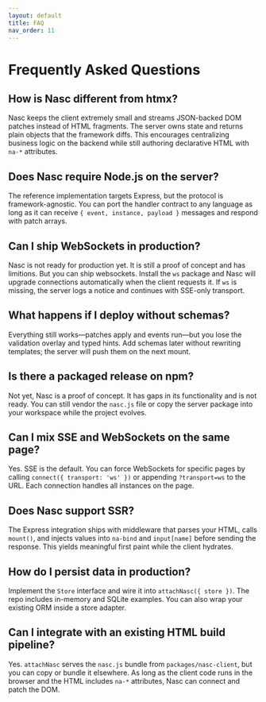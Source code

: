 ```yaml
---
layout: default
title: FAQ
nav_order: 11
---
```


# Frequently Asked Questions

## How is Nasc different from htmx?

Nasc keeps the client extremely small and streams JSON-backed DOM patches instead of HTML fragments. The server owns state and returns plain objects that the framework diffs. This encourages centralizing business logic on the backend while still authoring declarative HTML with `na-*` attributes.

## Does Nasc require Node.js on the server?

The reference implementation targets Express, but the protocol is framework-agnostic. You can port the handler contract to any language as long as it can receive `{ event, instance, payload }` messages and respond with patch arrays.

## Can I ship WebSockets in production?

Nasc is not ready for production yet. It is still a proof of concept and has limitions. But you can ship websockets. Install the `ws` package and Nasc will upgrade connections automatically when the client requests it. If `ws` is missing, the server logs a notice and continues with SSE-only transport.

## What happens if I deploy without schemas?

Everything still works—patches apply and events run—but you lose the validation overlay and typed hints. Add schemas later without rewriting templates; the server will push them on the next mount.

## Is there a packaged release on npm?

Not yet, Nasc is a proof of concept. It has gaps in its functionality and is not ready. You can still vendor the `nasc.js` file or copy the server package into your workspace while the project evolves.

## Can I mix SSE and WebSockets on the same page?

Yes. SSE is the default. You can force WebSockets for specific pages by calling `connect({ transport: 'ws' })` or appending `?transport=ws` to the URL. Each connection handles all instances on the page.

## Does Nasc support SSR?

The Express integration ships with middleware that parses your HTML, calls `mount()`, and injects values into `na-bind` and `input[name]` before sending the response. This yields meaningful first paint while the client hydrates.

## How do I persist data in production?

Implement the `Store` interface and wire it into `attachNasc({ store })`. The repo includes in-memory and SQLite examples. You can also wrap your existing ORM inside a store adapter.

## Can I integrate with an existing HTML build pipeline?

Yes. `attachNasc` serves the `nasc.js` bundle from `packages/nasc-client`, but you can copy or bundle it elsewhere. As long as the client code runs in the browser and the HTML includes `na-*` attributes, Nasc can connect and patch the DOM.
